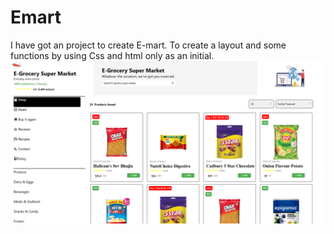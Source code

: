 # Emart
I have got an project to create E-mart. To create a layout and some functions by using Css and html only as an initial.
<img src="outputimg1.png">
